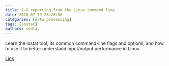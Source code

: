 ```yaml
---
title: I-O reporting from the Linux command line 
date: 2020-07-19 23:28:00
categories: [data processing]
tags: [iostat]
authors: sedlav
---
```


Learn the iostat tool, its common command-line flags and options, and how to use it to better understand input/output performance in Linux.

[Link](https://www.redhat.com/sysadmin/io-reporting-linux)
